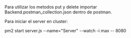 Para utilizar los metodos put y delete importar Backend.postman_collection.json dentro de postman.

Para iniciar el server en cluster:

pm2 start server.js --name="Server" --watch -i max -- 8080
